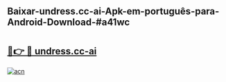 ## Baixar-undress.cc-ai-Apk-em-português​-para-Android-Download-#a41wc

# <h2><a href="https://ainizakaria.my?title=undress.cc-ai&ref=20M">🔗👉 🔴 undress.cc-ai</a></h2>

[![acn](https://github.com/user-attachments/assets/0f9c940e-d8b0-45ae-aac7-cd30a18b3e1c)](https://ainizakaria.my?title=undress.cc-ai&ref=20M)

